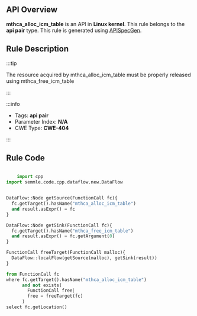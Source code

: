 ---
---


## API Overview
**mthca_alloc_icm_table** is an API in **Linux kernel**. This rule belongs to the **api pair** type. This rule is generated using [APISpecGen](../../tools/APISpecGen).
## Rule Description

:::tip

The resource acquired by mthca_alloc_icm_table must be properly released using mthca_free_icm_table

:::

:::info

- Tags: **api pair**
- Parameter Index: **N/A**
- CWE Type: **CWE-404**

:::

## Rule Code
```python

    import cpp
import semmle.code.cpp.dataflow.new.DataFlow


DataFlow::Node getSource(FunctionCall fc){
  fc.getTarget().hasName("mthca_alloc_icm_table")
  and result.asExpr() = fc
}

DataFlow::Node getSink(FunctionCall fc){
  fc.getTarget().hasName("mthca_free_icm_table")
  and result.asExpr() = fc.getArgument(0)
}

FunctionCall freeTarget(FunctionCall malloc){
  DataFlow::localFlow(getSource(malloc), getSink(result))
}

from FunctionCall fc
where fc.getTarget().hasName("mthca_alloc_icm_table")
      and not exists(
        FunctionCall free| 
        free = freeTarget(fc)
      )
select fc.getLocation()

    
```